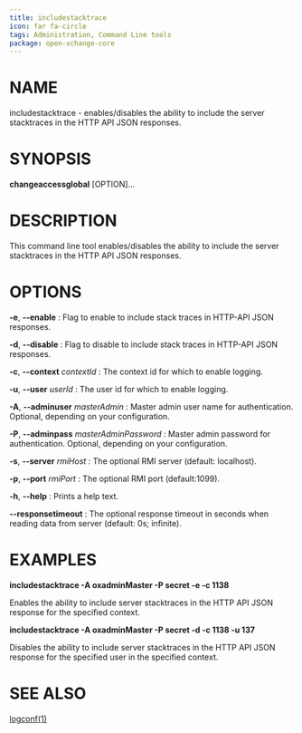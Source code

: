 ```yaml
---
title: includestacktrace
icon: far fa-circle
tags: Administration, Command Line tools
package: open-xchange-core
---
```


# NAME

includestacktrace - enables/disables the ability to include the server stacktraces in the HTTP API JSON responses.

# SYNOPSIS

**changeaccessglobal** [OPTION]...

# DESCRIPTION

This command line tool enables/disables the ability to include the server stacktraces in the HTTP API JSON responses.

# OPTIONS

**-e**, **--enable**
: Flag to enable to include stack traces in HTTP-API JSON responses.

**-d**, **--disable**
: Flag to disable to include stack traces in HTTP-API JSON responses.

**-c**, **--context** *contextId*
: The context id for which to enable logging.

**-u**, **--user** *userId*
: The user id for which to enable logging.

**-A**, **--adminuser** *masterAdmin*
: Master admin user name for authentication. Optional, depending on your configuration.

**-P**, **--adminpass** *masterAdminPassword*
: Master admin password for authentication. Optional, depending on your configuration.

**-s**, **--server** *rmiHost*
: The optional RMI server (default: localhost).

**-p**, **--port** *rmiPort*
: The optional RMI port (default:1099).

**-h**, **--help**
: Prints a help text.

**--responsetimeout**
: The optional response timeout in seconds when reading data from server (default: 0s; infinite).

# EXAMPLES

**includestacktrace -A oxadminMaster -P secret -e -c 1138**

Enables the ability to include server stacktraces in the HTTP API JSON response for the specified context.

**includestacktrace -A oxadminMaster -P secret -d -c 1138 -u 137**

Disables the ability to include server stacktraces in the HTTP API JSON response for the specified user in the specified context.

# SEE ALSO

[logconf(1)](logconf)